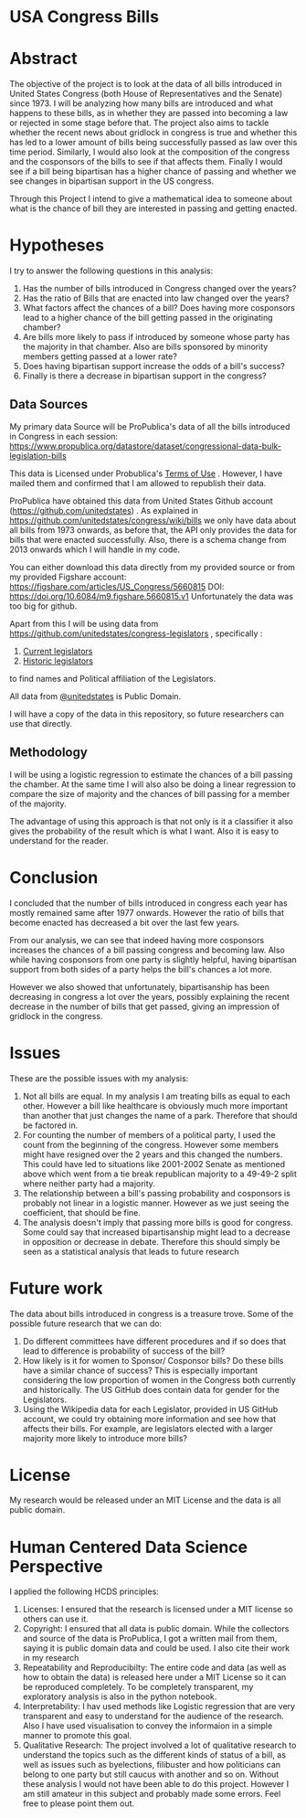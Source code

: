 # USA Congress Bills

# Abstract
The objective of the project is to look at the data of all bills introduced in United States Congress (both House of Representatives and the Senate) since 1973. I will be analyzing how many bills are introduced and what happens to these bills, as in whether they are passed into becoming a law or rejected in some stage before that. The project also aims to tackle whether the recent news about gridlock in congress is true and whether this has led to a lower amount of bills being successfully passed as law over this time period. Similarly, I would also look at the composition of the congress and the cosponsors of the bills to see if that affects them. Finally I would see if a bill being bipartisan has a higher chance of passing and whether we see changes in bipartisan support in the US congress.

Through this Project I intend to give a mathematical idea to someone about what is the chance of bill they are interested in passing and getting enacted.

# Hypotheses

I try to answer the following questions in this analysis:
1. Has the number of bills introduced in Congress changed over the years?
2. Has the ratio of Bills that are enacted into law changed over the years?
3. What factors affect the chances of a bill? Does having more cosponsors lead to a higher chance of the bill getting passed in the originating chamber?
4. Are bills more likely to pass if introduced by someone whose party has the majority in that chamber. Also are bills sponsored by minority members getting passed at a lower rate?
5. Does having bipartisan support increase the odds of a bill's success? 
6. Finally is there a decrease in bipartisan support in the congress?

## Data Sources
My primary data Source will be ProPublica's data of all the bills introduced in Congress in each session: https://www.propublica.org/datastore/dataset/congressional-data-bulk-legislation-bills 

This data is Licensed under Probublica's [Terms of Use](https://www.propublica.org/datastore/terms) . However, I have mailed them and confirmed that I am allowed to republish their data.

ProPublica have obtained this data from United States Github account (https://github.com/unitedstates) . As explained in https://github.com/unitedstates/congress/wiki/bills we only have data about all bills from 1973 onwards, as before that, the API only provides the data for bills that were enacted successfully. Also, there is a schema change from 2013 onwards which I will handle in my code.

You can either download this data directly from my provided source or from my provided Figshare account: https://figshare.com/articles/US_Congress/5660815 DOI: https://doi.org/10.6084/m9.figshare.5660815.v1 Unfortunately the data was too big for github.

Apart from this I will be using data from https://github.com/unitedstates/congress-legislators , specifically :
1. [Current legislators](https://theunitedstates.io/congress-legislators/legislators-current.csv)
2. [Historic legislators](https://theunitedstates.io/congress-legislators/legislators-historical.csv)

to find names and Political affiliation of the Legislators.

All data from [@unitedstates](https://github.com/unitedstates) is Public Domain.

I will have a copy of the data in this repository, so future researchers can use that directly.

## Methodology

I will be using a logistic regression to estimate the chances of a bill passing the chamber. At the same time I will also also be doing a linear regression to compare the size of majority and the chances of bill passing for a member of the majority.  

The advantage of using this approach is that not only is it a classifier it also gives the probability of the result which is what I want. Also it is easy to understand for the reader.

# Conclusion

I concluded that the number of bills introduced in congress each year has mostly remained same after 1977 onwards. However the ratio of bills that become enacted has decreased a bit over the last few years.

From our analysis, we can see that indeed having more cosponsors increases the chances of a bill passing congress and becoming law. Also while having cosponsors from one party is slightly helpful, having bipartisan support from both sides of a party helps the bill's chances a lot more.

However we also showed that unfortunately, bipartisanship has been decreasing in congress a lot over the years, possibly explaining the recent decrease in the number of bills that get passed, giving an impression of gridlock in the congress.

# Issues

These are the possible issues with my analysis:

1. Not all bills are equal. In my analysis I am treating bills as equal to each other. However a bill like healthcare is obviously much more important than another that just changes the name of a park. Therefore that should be factored in.
2. For counting the number of members of a political party, I used the count from the beginning of the congress. However some members might have resigned over the 2 years and this changed the numbers. This could have led to situations like 2001-2002 Senate as mentioned above which went from a tie break republican majority to a 49-49-2 split where neither party had a majority.
3. The relationship between a bill's passing probability and cosponsors is probably not linear in a logistic manner. However as we just seeing the coefficient, that should be fine.
4. The analysis doesn't imply that passing more bills is good for congress. Some could say that increased bipartisanship might lead to a decrease in opposition or decrease in debate. Therefore this should simply be seen as a statistical analysis that leads to future research

# Future work
The data about bills introduced in congress is a treasure trove. Some of the possible future research that we can do:
1. Do different committees have different procedures and if so does that lead to difference is probability of success of the bill?
2. How likely is it for women to Sponsor/ Cosponsor bills? Do these bills have a similar chance of success? This is especially important considering the low proportion of women in the Congress both currently and historically. The US GitHub does contain data for gender for the Legislators. 
3. Using the Wikipedia data for each Legislator, provided in US GitHub account, we could try obtaining more information and see how that affects their bills. For example, are legislators elected with a larger majority more likely to introduce more bills?


# License
My research would be released under an MIT License and the data is all public domain.

# Human Centered Data Science Perspective

I applied the following HCDS principles:
1. Licenses: I ensured that the research is licensed under a MIT license so others can use it.
2. Copyright: I ensured that all data is public domain. While the collectors and source of the data is ProPublica, I got a written mail from them, saying it is public domain data and could be used. I also cite their work in my research
3. Repeatability and Reproducibilty: The entire code and data (as well as how to obtain the data) is released here under a MIT License so it can be reproduced completely. To be completely transparent, my exploratory analysis is also in the python notebook.
4. Interpretability: I hav used methods like Logistic regression that are very transparent and easy to understand for the audience of the research. Also I have used visualisation to convey the informaion in a simple manner to promote this goal.
5. Qualitative Research: The project involved a lot of qualitative research to understand the topics such as the different kinds of status of a bill, as well as issues such as byelections, filibuster and how politicians can belong to one party but still caucus with another and so on. Without these analysis I would not have been able to do this project. However I am still amateur in this subject and probably made some errors. Feel free to please point them out.